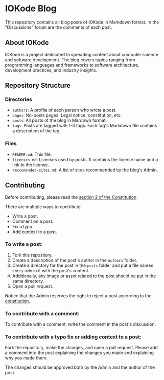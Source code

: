 # IOKode Blog

This repository contains all blog posts of IOKode in Markdown format.
In the "Discussions" forum are the comments of each post.

## About IOKode

IOKode is a project dedicated to spreading content about computer
science and software development. The blog covers topics ranging from
programming languages and frameworks to software architecture,
development practices, and industry insights.

## Repository Structure

### Directories

- `authors`: A profile of each person who wrote a post.
- `pages`: No-posts pages. Legal notice, constitution, etc.
- `posts`: All posts of the blog in Mardown format.
- `tags`: Posts are tagged with 1-3 tags. Each tag's Markdown file contains a description of the tag.

### Files

- `README.md`: This file.
- `licenses.md`: Licenses used by posts. It contains the license name and a link to the license.
- `reccomended-sites.md`: A list of sites recommended by the blog's Admin.

## Contributing
Before contributing, please read the [section 2 of the Constitution](https://iokode.blog/constitution).

There are multiple ways to contribute:
- Write a post.
- Comment on a post.
- Fix a typo.
- Add context to a post.

### To write a post:
1. Fork this repository.
2. Create a description of the post's author in the `authors` folder.
3. Create a directory for the post in the `posts` folder and put a file named `entry.mdx` in it with the post's content.
4. Additionally, any image or asset related to the post should be put in the same directory.
5. Open a pull request.

Notice that the Admin reserves the right to reject a post according to the [constitution](https://iokode.blog/constitution).

### To contribute with a comment:
To contribute with a comment, write the comment in the post's discussion.

### To contribute with a typo fix or adding context to a post:
Fork the repository, make the changes, and open a pull request. Please add a comment into the post
explaining the changes you made and explaining why you made them.

The changes should be approved both by the Admin and the author of the post.